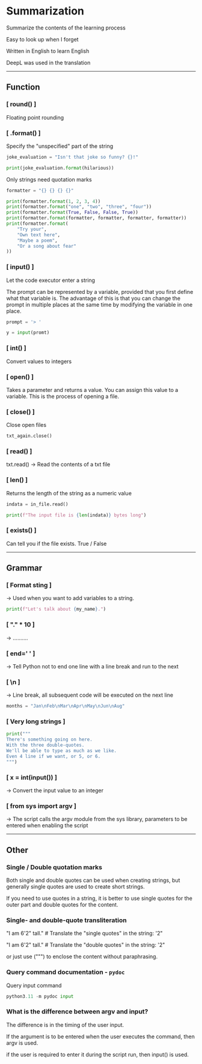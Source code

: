 # Summarization

Summarize the contents of the learning process

Easy to look up when I forget

Written in English to learn English

DeepL was used in the translation



****

## Function



### [  round()  ]

Floating point rounding


### [  .format()  ]

Specify the "unspecified" part of the string

```python
joke_evaluation = "Isn't that joke so funny? {}!"

print(joke_evaluation.format(hilarious))

```

Only strings need quotation marks
```python
formatter = "{} {} {} {}"

print(formatter.format(1, 2, 3, 4))
print(formatter.format("one", "two", "three", "four"))
print(formatter.format(True, False, False, True))
print(formatter.format(formatter, formatter, formatter, formatter))
print(formatter.format(
	"Try your",
	"Own text here",
	"Maybe a poem",
	"Or a song about fear"
))
```


### [  input()  ]

Let the code executor enter a string

The prompt can be represented by a variable, provided that you first define what that variable is. 
The advantage of this is that you can change the prompt in multiple places at the same time by modifying the variable in one place.

```python
prompt = '> '

y = input(promt) 
```


### [  int()  ]

Convert values to integers


### [  open()  ]

Takes a parameter and returns a value. You can assign this value to a variable. 
This is the process of opening a file.


### [  close()  ]

Close open files

```python
txt_again.close()
```


### [  read()  ]

txt.read() -> Read the contents of a txt file


### [  len()  ]

Returns the length of the string as a numeric value

```python
indata = in_file.read()

print(f"The input file is {len(indata)} bytes long")
```


### [  exists()  ]

Can tell you if the file exists. True / False



****

## Grammar



### [  Format sting  ]

-> Used when you want to add variables to a string.

```python
print(f"Let's talk about {my_name}.")
```


### [  "." * 10  ]

-> ..........


### [  end=' '  ]

-> Tell Python not to end one line with a line break and run to the next


### [  \n  ]

-> Line break, all subsequent code will be executed on the next line

```python
months = "Jan\nFeb\nMar\nApr\nMay\nJun\nAug"
```


### [  Very long strings  ]

```python
print("""
There's something going on here.
With the three double-quotes.
We'll be able to type as much as we like.
Even 4 line if we want, or 5, or 6.
""")
```


### [  x = int(input())  ] 

-> Convert the input value to an integer


### [  from sys import argv  ]

-> The script calls the argv module from the sys library, parameters to be entered when enabling the script



****

## Other



### Single / Double quotation marks

Both single and double quotes can be used when creating strings, but generally single quotes are used to create short strings. 

If you need to use quotes in a string, it is better to use single quotes for the outer part and double quotes for the content.


### Single- and double-quote transliteration 

"I am 6'2\" tall."    # Translate the "single quotes" in the string: '2\"

"I am 6\'2" tall."    # Translate the "double quotes" in the string: \'2"

or just use (""") to enclose the content without paraphrasing.


### Query command documentation - `pydoc`

Query input command
```python
python3.11 -m pydoc input
```


### What is the difference between argv and input?

The difference is in the timing of the user input. 

If the argument is to be entered when the user executes the command, then argv is used.

if the user is required to enter it during the script run, then input() is used.




